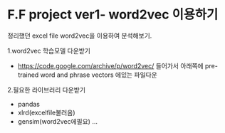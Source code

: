 # F.F project ver1- word2vec 이용하기

정리했던 excel file word2vec을 이용하여 분석해보기.

1.word2vec 학습모델 다운받기
   - https://code.google.com/archive/p/word2vec/ 들어가서 아래쪽에 pre-trained word and phrase vectors 에있는 파일다운

2.필요한 라이브러리 다운받기
   - pandas
   - xlrd(excelfile불러옴)
   - gensim(word2vec에필요)
    ...
